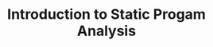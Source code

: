 ---
id: staticAnalysisMSc
title: Introduction to Static Progam Analysis
period:
  start: 2023-09-21
  end: 2023-12-21
school:
  name: University of Luxembourg
  url: https://www.uni.lu/en/
  ror: https://ror.org/00240q980
course:
  name: CYBERUS, MSc in Cybersecurity
  url: https://w3id.org/people/lucamartinelli
---